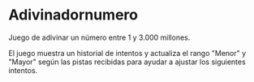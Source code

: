 # Adivinadornumero

Juego de adivinar un número entre 1 y 3.000 millones.

El juego muestra un historial de intentos y actualiza el rango "Menor" y
"Mayor" según las pistas recibidas para ayudar a ajustar los siguientes
intentos.
